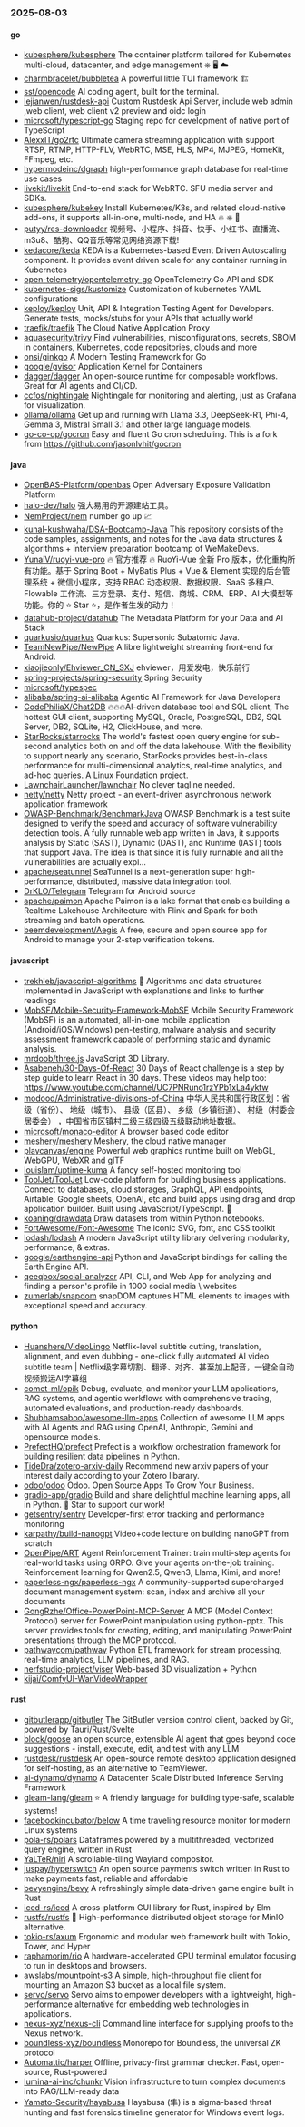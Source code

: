 ### 2025-08-03

#### go
* [kubesphere/kubesphere](https://github.com/kubesphere/kubesphere) The container platform tailored for Kubernetes multi-cloud, datacenter, and edge management ⎈ 🖥 ☁️
* [charmbracelet/bubbletea](https://github.com/charmbracelet/bubbletea) A powerful little TUI framework 🏗
* [sst/opencode](https://github.com/sst/opencode) AI coding agent, built for the terminal.
* [lejianwen/rustdesk-api](https://github.com/lejianwen/rustdesk-api) Custom Rustdesk Api Server, include web admin ,web client, web client v2 preview and oidc login
* [microsoft/typescript-go](https://github.com/microsoft/typescript-go) Staging repo for development of native port of TypeScript
* [AlexxIT/go2rtc](https://github.com/AlexxIT/go2rtc) Ultimate camera streaming application with support RTSP, RTMP, HTTP-FLV, WebRTC, MSE, HLS, MP4, MJPEG, HomeKit, FFmpeg, etc.
* [hypermodeinc/dgraph](https://github.com/hypermodeinc/dgraph) high-performance graph database for real-time use cases
* [livekit/livekit](https://github.com/livekit/livekit) End-to-end stack for WebRTC. SFU media server and SDKs.
* [kubesphere/kubekey](https://github.com/kubesphere/kubekey) Install Kubernetes/K3s, and related cloud-native add-ons, it supports all-in-one, multi-node, and HA 🔥 ⎈ 🐳
* [putyy/res-downloader](https://github.com/putyy/res-downloader) 视频号、小程序、抖音、快手、小红书、直播流、m3u8、酷狗、QQ音乐等常见网络资源下载!
* [kedacore/keda](https://github.com/kedacore/keda) KEDA is a Kubernetes-based Event Driven Autoscaling component. It provides event driven scale for any container running in Kubernetes
* [open-telemetry/opentelemetry-go](https://github.com/open-telemetry/opentelemetry-go) OpenTelemetry Go API and SDK
* [kubernetes-sigs/kustomize](https://github.com/kubernetes-sigs/kustomize) Customization of kubernetes YAML configurations
* [keploy/keploy](https://github.com/keploy/keploy) Unit, API & Integration Testing Agent for Developers. Generate tests, mocks/stubs for your APIs that actually work!
* [traefik/traefik](https://github.com/traefik/traefik) The Cloud Native Application Proxy
* [aquasecurity/trivy](https://github.com/aquasecurity/trivy) Find vulnerabilities, misconfigurations, secrets, SBOM in containers, Kubernetes, code repositories, clouds and more
* [onsi/ginkgo](https://github.com/onsi/ginkgo) A Modern Testing Framework for Go
* [google/gvisor](https://github.com/google/gvisor) Application Kernel for Containers
* [dagger/dagger](https://github.com/dagger/dagger) An open-source runtime for composable workflows. Great for AI agents and CI/CD.
* [ccfos/nightingale](https://github.com/ccfos/nightingale) Nightingale for monitoring and alerting, just as Grafana for visualization.
* [ollama/ollama](https://github.com/ollama/ollama) Get up and running with Llama 3.3, DeepSeek-R1, Phi-4, Gemma 3, Mistral Small 3.1 and other large language models.
* [go-co-op/gocron](https://github.com/go-co-op/gocron) Easy and fluent Go cron scheduling. This is a fork from https://github.com/jasonlvhit/gocron

#### java
* [OpenBAS-Platform/openbas](https://github.com/OpenBAS-Platform/openbas) Open Adversary Exposure Validation Platform
* [halo-dev/halo](https://github.com/halo-dev/halo) 强大易用的开源建站工具。
* [NemProject/nem](https://github.com/NemProject/nem) number go up 💹
* [kunal-kushwaha/DSA-Bootcamp-Java](https://github.com/kunal-kushwaha/DSA-Bootcamp-Java) This repository consists of the code samples, assignments, and notes for the Java data structures & algorithms + interview preparation bootcamp of WeMakeDevs.
* [YunaiV/ruoyi-vue-pro](https://github.com/YunaiV/ruoyi-vue-pro) 🔥 官方推荐 🔥 RuoYi-Vue 全新 Pro 版本，优化重构所有功能。基于 Spring Boot + MyBatis Plus + Vue & Element 实现的后台管理系统 + 微信小程序，支持 RBAC 动态权限、数据权限、SaaS 多租户、Flowable 工作流、三方登录、支付、短信、商城、CRM、ERP、AI 大模型等功能。你的 ⭐️ Star ⭐️，是作者生发的动力！
* [datahub-project/datahub](https://github.com/datahub-project/datahub) The Metadata Platform for your Data and AI Stack
* [quarkusio/quarkus](https://github.com/quarkusio/quarkus) Quarkus: Supersonic Subatomic Java.
* [TeamNewPipe/NewPipe](https://github.com/TeamNewPipe/NewPipe) A libre lightweight streaming front-end for Android.
* [xiaojieonly/Ehviewer_CN_SXJ](https://github.com/xiaojieonly/Ehviewer_CN_SXJ) ehviewer，用爱发电，快乐前行
* [spring-projects/spring-security](https://github.com/spring-projects/spring-security) Spring Security
* [microsoft/typespec](https://github.com/microsoft/typespec)
* [alibaba/spring-ai-alibaba](https://github.com/alibaba/spring-ai-alibaba) Agentic AI Framework for Java Developers
* [CodePhiliaX/Chat2DB](https://github.com/CodePhiliaX/Chat2DB) 🔥🔥🔥AI-driven database tool and SQL client, The hottest GUI client, supporting MySQL, Oracle, PostgreSQL, DB2, SQL Server, DB2, SQLite, H2, ClickHouse, and more.
* [StarRocks/starrocks](https://github.com/StarRocks/starrocks) The world's fastest open query engine for sub-second analytics both on and off the data lakehouse. With the flexibility to support nearly any scenario, StarRocks provides best-in-class performance for multi-dimensional analytics, real-time analytics, and ad-hoc queries. A Linux Foundation project.
* [LawnchairLauncher/lawnchair](https://github.com/LawnchairLauncher/lawnchair) No clever tagline needed.
* [netty/netty](https://github.com/netty/netty) Netty project - an event-driven asynchronous network application framework
* [OWASP-Benchmark/BenchmarkJava](https://github.com/OWASP-Benchmark/BenchmarkJava) OWASP Benchmark is a test suite designed to verify the speed and accuracy of software vulnerability detection tools. A fully runnable web app written in Java, it supports analysis by Static (SAST), Dynamic (DAST), and Runtime (IAST) tools that support Java. The idea is that since it is fully runnable and all the vulnerabilities are actually expl…
* [apache/seatunnel](https://github.com/apache/seatunnel) SeaTunnel is a next-generation super high-performance, distributed, massive data integration tool.
* [DrKLO/Telegram](https://github.com/DrKLO/Telegram) Telegram for Android source
* [apache/paimon](https://github.com/apache/paimon) Apache Paimon is a lake format that enables building a Realtime Lakehouse Architecture with Flink and Spark for both streaming and batch operations.
* [beemdevelopment/Aegis](https://github.com/beemdevelopment/Aegis) A free, secure and open source app for Android to manage your 2-step verification tokens.

#### javascript
* [trekhleb/javascript-algorithms](https://github.com/trekhleb/javascript-algorithms) 📝 Algorithms and data structures implemented in JavaScript with explanations and links to further readings
* [MobSF/Mobile-Security-Framework-MobSF](https://github.com/MobSF/Mobile-Security-Framework-MobSF) Mobile Security Framework (MobSF) is an automated, all-in-one mobile application (Android/iOS/Windows) pen-testing, malware analysis and security assessment framework capable of performing static and dynamic analysis.
* [mrdoob/three.js](https://github.com/mrdoob/three.js) JavaScript 3D Library.
* [Asabeneh/30-Days-Of-React](https://github.com/Asabeneh/30-Days-Of-React) 30 Days of React challenge is a step by step guide to learn React in 30 days. These videos may help too: https://www.youtube.com/channel/UC7PNRuno1rzYPb1xLa4yktw
* [modood/Administrative-divisions-of-China](https://github.com/modood/Administrative-divisions-of-China) 中华人民共和国行政区划：省级（省份）、 地级（城市）、 县级（区县）、 乡级（乡镇街道）、 村级（村委会居委会） ，中国省市区镇村二级三级四级五级联动地址数据。
* [microsoft/monaco-editor](https://github.com/microsoft/monaco-editor) A browser based code editor
* [meshery/meshery](https://github.com/meshery/meshery) Meshery, the cloud native manager
* [playcanvas/engine](https://github.com/playcanvas/engine) Powerful web graphics runtime built on WebGL, WebGPU, WebXR and glTF
* [louislam/uptime-kuma](https://github.com/louislam/uptime-kuma) A fancy self-hosted monitoring tool
* [ToolJet/ToolJet](https://github.com/ToolJet/ToolJet) Low-code platform for building business applications. Connect to databases, cloud storages, GraphQL, API endpoints, Airtable, Google sheets, OpenAI, etc and build apps using drag and drop application builder. Built using JavaScript/TypeScript. 🚀
* [koaning/drawdata](https://github.com/koaning/drawdata) Draw datasets from within Python notebooks.
* [FortAwesome/Font-Awesome](https://github.com/FortAwesome/Font-Awesome) The iconic SVG, font, and CSS toolkit
* [lodash/lodash](https://github.com/lodash/lodash) A modern JavaScript utility library delivering modularity, performance, & extras.
* [google/earthengine-api](https://github.com/google/earthengine-api) Python and JavaScript bindings for calling the Earth Engine API.
* [qeeqbox/social-analyzer](https://github.com/qeeqbox/social-analyzer) API, CLI, and Web App for analyzing and finding a person's profile in 1000 social media \ websites
* [zumerlab/snapdom](https://github.com/zumerlab/snapdom) snapDOM captures HTML elements to images with exceptional speed and accuracy.

#### python
* [Huanshere/VideoLingo](https://github.com/Huanshere/VideoLingo) Netflix-level subtitle cutting, translation, alignment, and even dubbing - one-click fully automated AI video subtitle team | Netflix级字幕切割、翻译、对齐、甚至加上配音，一键全自动视频搬运AI字幕组
* [comet-ml/opik](https://github.com/comet-ml/opik) Debug, evaluate, and monitor your LLM applications, RAG systems, and agentic workflows with comprehensive tracing, automated evaluations, and production-ready dashboards.
* [Shubhamsaboo/awesome-llm-apps](https://github.com/Shubhamsaboo/awesome-llm-apps) Collection of awesome LLM apps with AI Agents and RAG using OpenAI, Anthropic, Gemini and opensource models.
* [PrefectHQ/prefect](https://github.com/PrefectHQ/prefect) Prefect is a workflow orchestration framework for building resilient data pipelines in Python.
* [TideDra/zotero-arxiv-daily](https://github.com/TideDra/zotero-arxiv-daily) Recommend new arxiv papers of your interest daily according to your Zotero libarary.
* [odoo/odoo](https://github.com/odoo/odoo) Odoo. Open Source Apps To Grow Your Business.
* [gradio-app/gradio](https://github.com/gradio-app/gradio) Build and share delightful machine learning apps, all in Python. 🌟 Star to support our work!
* [getsentry/sentry](https://github.com/getsentry/sentry) Developer-first error tracking and performance monitoring
* [karpathy/build-nanogpt](https://github.com/karpathy/build-nanogpt) Video+code lecture on building nanoGPT from scratch
* [OpenPipe/ART](https://github.com/OpenPipe/ART) Agent Reinforcement Trainer: train multi-step agents for real-world tasks using GRPO. Give your agents on-the-job training. Reinforcement learning for Qwen2.5, Qwen3, Llama, Kimi, and more!
* [paperless-ngx/paperless-ngx](https://github.com/paperless-ngx/paperless-ngx) A community-supported supercharged document management system: scan, index and archive all your documents
* [GongRzhe/Office-PowerPoint-MCP-Server](https://github.com/GongRzhe/Office-PowerPoint-MCP-Server) A MCP (Model Context Protocol) server for PowerPoint manipulation using python-pptx. This server provides tools for creating, editing, and manipulating PowerPoint presentations through the MCP protocol.
* [pathwaycom/pathway](https://github.com/pathwaycom/pathway) Python ETL framework for stream processing, real-time analytics, LLM pipelines, and RAG.
* [nerfstudio-project/viser](https://github.com/nerfstudio-project/viser) Web-based 3D visualization + Python
* [kijai/ComfyUI-WanVideoWrapper](https://github.com/kijai/ComfyUI-WanVideoWrapper)

#### rust
* [gitbutlerapp/gitbutler](https://github.com/gitbutlerapp/gitbutler) The GitButler version control client, backed by Git, powered by Tauri/Rust/Svelte
* [block/goose](https://github.com/block/goose) an open source, extensible AI agent that goes beyond code suggestions - install, execute, edit, and test with any LLM
* [rustdesk/rustdesk](https://github.com/rustdesk/rustdesk) An open-source remote desktop application designed for self-hosting, as an alternative to TeamViewer.
* [ai-dynamo/dynamo](https://github.com/ai-dynamo/dynamo) A Datacenter Scale Distributed Inference Serving Framework
* [gleam-lang/gleam](https://github.com/gleam-lang/gleam) ⭐️ A friendly language for building type-safe, scalable systems!
* [facebookincubator/below](https://github.com/facebookincubator/below) A time traveling resource monitor for modern Linux systems
* [pola-rs/polars](https://github.com/pola-rs/polars) Dataframes powered by a multithreaded, vectorized query engine, written in Rust
* [YaLTeR/niri](https://github.com/YaLTeR/niri) A scrollable-tiling Wayland compositor.
* [juspay/hyperswitch](https://github.com/juspay/hyperswitch) An open source payments switch written in Rust to make payments fast, reliable and affordable
* [bevyengine/bevy](https://github.com/bevyengine/bevy) A refreshingly simple data-driven game engine built in Rust
* [iced-rs/iced](https://github.com/iced-rs/iced) A cross-platform GUI library for Rust, inspired by Elm
* [rustfs/rustfs](https://github.com/rustfs/rustfs) 🚀 High-performance distributed object storage for MinIO alternative.
* [tokio-rs/axum](https://github.com/tokio-rs/axum) Ergonomic and modular web framework built with Tokio, Tower, and Hyper
* [raphamorim/rio](https://github.com/raphamorim/rio) A hardware-accelerated GPU terminal emulator focusing to run in desktops and browsers.
* [awslabs/mountpoint-s3](https://github.com/awslabs/mountpoint-s3) A simple, high-throughput file client for mounting an Amazon S3 bucket as a local file system.
* [servo/servo](https://github.com/servo/servo) Servo aims to empower developers with a lightweight, high-performance alternative for embedding web technologies in applications.
* [nexus-xyz/nexus-cli](https://github.com/nexus-xyz/nexus-cli) Command line interface for supplying proofs to the Nexus network.
* [boundless-xyz/boundless](https://github.com/boundless-xyz/boundless) Monorepo for Boundless, the universal ZK protocol
* [Automattic/harper](https://github.com/Automattic/harper) Offline, privacy-first grammar checker. Fast, open-source, Rust-powered
* [lumina-ai-inc/chunkr](https://github.com/lumina-ai-inc/chunkr) Vision infrastructure to turn complex documents into RAG/LLM-ready data
* [Yamato-Security/hayabusa](https://github.com/Yamato-Security/hayabusa) Hayabusa (隼) is a sigma-based threat hunting and fast forensics timeline generator for Windows event logs.
